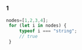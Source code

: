 #

### 1

```js
nodes=[1,2,3,4];
 for (let i in nodes) {
     typeof i === "string";
     // true
 }
```
